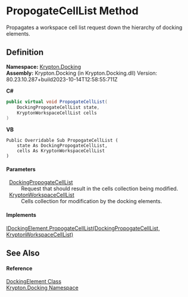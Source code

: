 # PropogateCellList Method


Propagates a workspace cell list request down the hierarchy of docking elements.



## Definition
**Namespace:** <a href="98399376-cf41-9454-4b4d-4fab2ca20bc7.md">Krypton.Docking</a>  
**Assembly:** Krypton.Docking (in Krypton.Docking.dll) Version: 80.23.10.287+build2023-10-14T12:58:55:711Z

**C#**
``` C#
public virtual void PropogateCellList(
	DockingPropogateCellList state,
	KryptonWorkspaceCellList cells
)
```
**VB**
``` VB
Public Overridable Sub PropogateCellList ( 
	state As DockingPropogateCellList,
	cells As KryptonWorkspaceCellList
)
```



#### Parameters
<dl><dt>  <a href="00b76f40-5f44-daf9-1a2b-2b71a0788322.md">DockingPropogateCellList</a></dt><dd>Request that should result in the cells collection being modified.</dd><dt>  <a href="443fba00-b8b3-6d50-bc5b-3e98c13d0cb2.md">KryptonWorkspaceCellList</a></dt><dd>Cells collection for modification by the docking elements.</dd></dl>

#### Implements
<a href="82febb81-eb1b-19fc-7151-45da77698bd6.md">IDockingElement.PropogateCellList(DockingPropogateCellList, KryptonWorkspaceCellList)</a>  


## See Also


#### Reference
<a href="c7e1effe-a990-657a-ec94-d84a8ce57b9a.md">DockingElement Class</a>  
<a href="98399376-cf41-9454-4b4d-4fab2ca20bc7.md">Krypton.Docking Namespace</a>  
